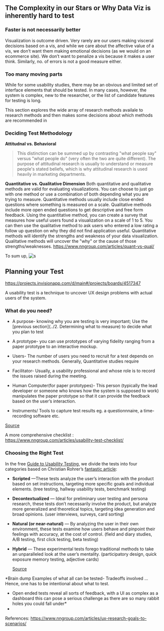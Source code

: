 ## The Complexity in our Stars or Why Data Viz is inherently hard to test

### Faster is not necessarily better

Visualization is outcome driven. Very rarely are our users making  visceral decisions based on a vis, and while we care about the affective value of a vis, we don’t want them making emotional decisions (as we would on an ecommerce site). We don’t want to penalize a vis because it makes a user think. Similarly, no. of errors is not a good measure either.

### Too many moving parts
While for some usability studies, there may be an obvious and limited set of interface elements that should be tested. In many cases, however, the system is complex, new to the researcher, or the list of candidate features for testing is long. 

This section explores the wide array of research methods availale to research methods and then makes some decisions about which methods are recommended in

### Deciding Test Methodology


**Attitudnal vs. Behavioral**
> This distinction can be summed up by contrasting "what people say" versus "what people do" (very often the two are quite different). The purpose of attitudinal research is usually to understand or measure people's stated beliefs, which is why attitudinal research is used heavily in marketing departments.



**Quantitative vs. Qualitative Dimension**
Both quantitative and qualitative methods are valid for evaluating visualizations. You can choose to just go with one method or use a combination of both depending what you are trying to measure. Quantitative methods usually include close ended questions where something is measured on a scale. Qualitative methods include more open ended questions to get descriptive and free form feedback. Using the quantitative method, you can create a survey that measures how useful users found a visualization on a scale of 1 to 5. You can then use the qualitative method to ask users who entered a low rating a follow up question on why they did not find application useful. Quantitative methods will identify the strengths and weakness of your data visualization. Qualitative methods will uncover the "why" or the cause of those strengths/weaknesses.
https://www.nngroup.com/articles/quant-vs-qual/


To sum up,
![s](https://s3.amazonaws.com/media.nngroup.com/media/editor/2014/10/10/ux-landscape-questions.png)



## Planning your Test
https://projects.invisionapp.com/d/main#/projects/boards/4517347

A usability test is a technique to uncover UX design problems with actual users of the system.

### What do you need?

- A purpose- knowing why you are testing is very important; Use the [previous section](../2. Determining what to measure) to decide what you plan to test
- A prototype- you can use prototypes of varying fidelity ranging from a paper prototype to an interactive mockup.


- Users- The number of users you need to recruit for a test depends on your research methods. Generally, Quantitative studies require 


- Facilitator- Usually, a usability professional and whose role is to record the issues raised during the meeting.


- Human Computer(for paper prototypes)- This person (typically the lead developer or someone who knows how the system is supposed to work) manipulates the paper prototype so that it can provide the feedback based on the user’s interaction.
- Instruments/ Tools to capture test results eg. a questionnnaire, a time-recording software etc.

[Source](http://usabilitygeek.com/paper-prototyping-as-a-usability-testing-technique/)

A more comprehensive checklist : https://www.nngroup.com/articles/usability-test-checklist/




### Choosing the Right Test

In the free [Guide to Usability Testing](http://proxystudio.uxpin.com/ebooks/guide-to-usability-testing/), we divide the tests into four categories based on Christian Rohrer’s [fantastic article](http://www.nngroup.com/articles/which-ux-research-methods/):

- **Scripted** —These tests analyze the user’s interaction with the product based on set instructions, targeting more specific goals and individual elements. (tree testing, hallway usability tests, benchmark testing)


- **Decontextualized** — Ideal for preliminary user testing and persona research, these tests don’t necessarily involve the product, but analyze more generalized and theoretical topics, targeting idea generation and broad opinions. (user interviews, surveys, card sorting)


- **Natural (or near-natural)** — By analyzing the user in their own environment, these tests examine how users behave and pinpoint their feelings with accuracy, at the cost of control. (field and diary studies, A/B testing, first click testing, beta testing)


- **Hybrid** — These experimental tests forego traditional methods to take an unparalleled look at the user’s mentality. (participatory design, quick exposure memory testing, adjective cards)

  [Source](https://www.uxpin.com/studio/blog/how-to-run-an-insightful-usability-test/)




*Brain dump Examples of what all can be tested-
Tradeoffs involved
… Hence, one has to be intentional about what to test.
- Open ended tests reveal all sorts of feedback, with a UI as complex as a dashboard this can pose a serious challenge as there are so many rabbit holes you could fall under*
- ​



References:
https://www.nngroup.com/articles/ux-research-goals-to-scenarios/
